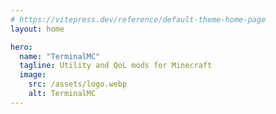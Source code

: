 ```yaml
---
# https://vitepress.dev/reference/default-theme-home-page
layout: home

hero:
  name: "TerminalMC"
  tagline: Utility and QoL mods for Minecraft
  image:
    src: /assets/logo.webp
    alt: TerminalMC
---
```


<script setup>
import { VPTeamMembers } from 'vitepress/theme';
import modrinth from '/assets/modrinth.svg?raw';

const members = [
  {
    avatar: 'https://raw.githubusercontent.com/TerminalMC/XaeroZoomout/HEAD/common/src/main/resources/assets/xaerozoomout/icon.png',
    name: 'Xaero Zoomout',
    title: 'Reduces the minimum zoom of Xaero\'s World Map from 0.0625x to 0.0025x.',
    links: [
      { icon: { svg: modrinth }, link: 'https://modrinth.com/mod/T6oqPfxF' },
      { icon: 'github', link: 'https://github.com/TerminalMC/XaeroZoomout' }
    ]
  },
  {
    avatar: 'https://raw.githubusercontent.com/TerminalMC/ClientSort/HEAD/common/src/main/resources/assets/clientsort/icon.png',
    name: 'Client Sort',
    title: 'Adds a keybind to sort inventories.',
    links: [
      { icon: { svg: modrinth }, link: 'https://modrinth.com/mod/K0AkAin6' },
      { icon: 'github', link: 'https://github.com/TerminalMC/ClientSort' }
    ]
  },
  {
    avatar: 'https://raw.githubusercontent.com/TerminalMC/CommandKeys/HEAD/common/src/main/resources/assets/commandkeys/icon.png',
    name: 'Command Keys',
    title: 'A powerful command macro mod.',
    links: [
      { icon: { svg: modrinth }, link: 'https://modrinth.com/mod/65UyswbY' },
      { icon: 'github', link: 'https://github.com/TerminalMC/CommandKeys' }
    ]
  },
  {
    avatar: 'https://raw.githubusercontent.com/TerminalMC/EffectTimerPlus/HEAD/common/src/main/resources/assets/effecttimerplus/icon.png',
    name: 'Effect Timer Plus',
    title: 'Adds potency and duration indicators to status effect icons.',
    links: [
      { icon: { svg: modrinth }, link: 'https://modrinth.com/mod/JIUF2Wb5' },
      { icon: 'github', link: 'https://github.com/TerminalMC/EffectTimerPlus' }
    ]
  },
  {
    avatar: 'https://raw.githubusercontent.com/TerminalMC/ChatNotify/HEAD/common/src/main/resources/assets/chatnotify/icon.png',
    name: 'Chat Notify',
    title: 'Plays a ping sound when your name is mentioned.',
    links: [
      { icon: { svg: modrinth }, link: 'https://modrinth.com/mod/Iudurxl8' },
      { icon: 'github', link: 'https://github.com/TerminalMC/ChatNotify' }
    ]
  },
  {
    avatar: 'https://raw.githubusercontent.com/TerminalMC/Flashside/HEAD/common/src/main/resources/assets/flashside/icon.png',
    name: 'Flashside',
    title: 'Moves the Flashback recording buttons to the side of the game menu.',
    links: [
      { icon: { svg: modrinth }, link: 'https://modrinth.com/mod/JsjifJaW' },
      { icon: 'github', link: 'https://github.com/TerminalMC/Flashside' }
    ]
  },
  {
    avatar: 'https://raw.githubusercontent.com/TerminalMC/AutoReconnect/HEAD/common/src/main/resources/assets/autoreconnectrf/icon.png',
    name: 'Auto Reconnect',
    title: 'Automatically reconnects you to servers after unintentional disconnection.',
    links: [
      { icon: { svg: modrinth }, link: 'https://modrinth.com/mod/PRy8Khga' },
      { icon: 'github', link: 'https://github.com/TerminalMC/AutoReconnect' }
    ]
  },
  {
    avatar: 'https://raw.githubusercontent.com/TerminalMC/SignCopy/HEAD/common/src/main/resources/assets/signcopy/icon.png',
    name: 'Sign Copy',
    title: 'Adds buttons for copying, inserting and erasing text from signs.',
    links: [
      { icon: { svg: modrinth }, link: 'https://modrinth.com/mod/cK4nxndh' },
      { icon: 'github', link: 'https://github.com/TerminalMC/SignCopy' }
    ]
  },
  {
    avatar: 'https://raw.githubusercontent.com/TerminalMC/MoreMouseTweaks/HEAD/common/src/main/resources/assets/moremousetweaks/icon.png',
    name: 'More Mouse Tweaks',
    title: 'Enhances mouse functionality in inventories.',
    links: [
      { icon: { svg: modrinth }, link: 'https://modrinth.com/mod/S8drsznD' },
      { icon: 'github', link: 'https://github.com/TerminalMC/MoreMouseTweaks' }
    ]
  },
  {
    avatar: 'https://raw.githubusercontent.com/TerminalMC/ClaimPoints/HEAD/common/src/main/resources/assets/claimpoints/icon.png',
    name: 'Claim Points',
    title: 'Allows you to track GriefPrevention claims using Xaero\'s Minimap waypoints.',
    links: [
      { icon: { svg: modrinth }, link: 'https://modrinth.com/mod/dyuTci89' },
      { icon: 'github', link: 'https://github.com/TerminalMC/ClaimPoints' }
    ]
  },
  {
    avatar: 'https://raw.githubusercontent.com/TerminalMC/SearchStats/HEAD/common/src/main/resources/assets/searchstats/icon.png',
    name: 'SearchStats',
    title: 'Adds a search bar to the statistics screen.',
    links: [
      { icon: { svg: modrinth }, link: 'https://modrinth.com/mod/ExI7GmJi' },
      { icon: 'github', link: 'https://github.com/TerminalMC/SearchStats' }
    ]
  },
  {
    avatar: 'https://raw.githubusercontent.com/TerminalMC/NoCapes/HEAD/common/src/main/resources/assets/nocapes/icon.png',
    name: 'NoCapes',
    title: 'Disables rendering of any/all Minecraft capes.',
    links: [
      { icon: { svg: modrinth }, link: 'https://modrinth.com/mod/8mBskugS' },
      { icon: 'github', link: 'https://github.com/TerminalMC/NoCapes' }
    ]
  },
  {
    avatar: 'https://raw.githubusercontent.com/TerminalMC/SafeVoid/HEAD/common/src/main/resources/assets/safevoid/icon.png',
    name: 'SafeVoid',
    title: 'Allows you to safely fly in the void.',
    links: [
      { icon: { svg: modrinth }, link: 'https://modrinth.com/mod/XLBH6YfK' },
      { icon: 'github', link: 'https://github.com/TerminalMC/SafeVoid' }
    ]
  },
  {
    avatar: 'https://raw.githubusercontent.com/TerminalMC/Resend/HEAD/common/src/main/resources/assets/resend/icon.png',
    name: 'Resend',
    title: 'Adds a keybind to resend the previous message or command.',
    links: [
      { icon: { svg: modrinth }, link: 'https://modrinth.com/mod/LKV4a5rN' },
      { icon: 'github', link: 'https://github.com/TerminalMC/Resend' }
    ]
  },
]
</script>

<VPTeamMembers size="small" :members="members" />

